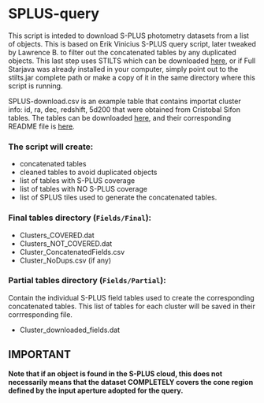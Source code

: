 # SPLUS-query
This script is inteded to download S-PLUS photometry datasets from a list of objects.
This is based on Erik Vinicius S-PLUS query script, later tweaked by Lawrence B. to filter out the concatenated tables by any duplicated objects.
This last step uses STILTS which can be downloaded [here]([https://ui.adsabs.harvard.edu/abs/2015A%26A...576A..79L/abstract](https://www.star.bris.ac.uk/~mbt/stilts/)), or if Full Starjava was already installed in your computer, simply point out to the stilts.jar complete path
or make a copy of it in the same directory where this script is running.

SPLUS-download.csv is an example table that contains importat cluster info: id, ra, dec, redshift, 5d200 that were obtained from Cristobal Sifon tables.
The tables can be downloaded [here](https://drive.google.com/drive/u/0/folders/1DHXo9Boi2rQAs-QfDMlE24eeQTzjPlCM), and their corresponding README file is [here](https://docs.google.com/document/d/1bWPq8471kwvNqi7_LJCtqLERiCUDAtDWSajBnJVQ1js/edit). 

### The script will create:
- concatenated tables
- cleaned tables to avoid duplicated objects
- list of tables with S-PLUS coverage
- list of tables with NO S-PLUS coverage
- list of SPLUS tiles used to generate the concatenated tables. 

### Final tables directory (```Fields/Final```):
- Clusters_COVERED.dat
- Clusters_NOT_COVERED.dat
- Cluster_ConcatenatedFields.csv
- Cluster_NoDups.csv (if any)

### Partial tables directory (```Fields/Partial```):
Contain the individual S-PLUS field tables used to create the corresponding concatenated tables. This list of tables for each cluster will be saved in their corrresponding file.
- Cluster_downloaded_fields.dat


## IMPORTANT
**Note that if an object is found in the S-PLUS cloud, this does not necessarily means that the dataset COMPLETELY covers the cone region defined by the input aperture adopted for the query.**
